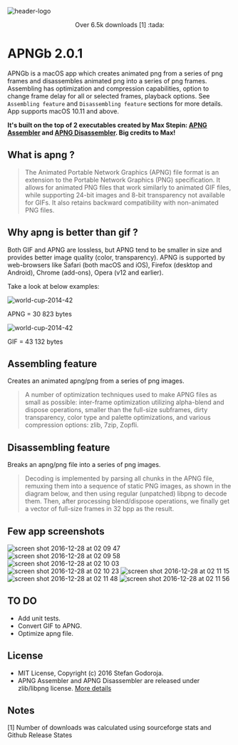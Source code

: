 ![header-logo](https://cloud.githubusercontent.com/assets/2619031/21511755/0dcd98dc-cca5-11e6-86bf-d5b07a477523.png)
<p align="center">Over 6.5k downloads [1] :tada:</p>

APNGb 2.0.1
=====
APNGb is a macOS app which creates animated png from a series of png frames and disassembles animated png into a series of png frames. Assembling has optimization and compression capabilities, option to change frame delay for all or selected frames, playback options. See `Assembling feature` and `Disassembling feature` sections for more details. App supports macOS 10.11 and above.

**It's built on the top of 2 executables created by Max Stepin: [APNG Assembler](http://apngasm.sourceforge.net) and [APNG Disassembler](http://apngdis.sourceforge.net). Big credits to Max!**

What is apng ?
------
> The Animated Portable Network Graphics (APNG) file format is an extension to the Portable Network Graphics (PNG) specification. It allows for animated PNG files that work similarly to animated GIF files, while supporting 24-bit images and 8-bit transparency not available for GIFs. It also retains backward compatibility with non-animated PNG files.

Why apng is better than gif ?
------
Both GIF and APNG are lossless, but APNG tend to be smaller in size and provides better image quality (color, transparency). APNG is supported by web-browsers like Safari (both macOS and iOS), Firefox (desktop and Android), Chrome (add-ons), Opera (v12 and earlier).

Take a look at below examples:

![world-cup-2014-42](https://cloud.githubusercontent.com/assets/2619031/21534194/c3e98950-cd63-11e6-84ed-043c16400368.png)

APNG = 30 823 bytes

![world-cup-2014-42](https://cloud.githubusercontent.com/assets/2619031/21534196/c4b08316-cd63-11e6-8ae1-82aaf2a5cc95.gif)

GIF = 43 132 bytes

Assembling feature
------
Creates an animated apng/png from a series of png images.

> A number of optimization techniques used to make APNG files as small as possible: inter-frame optimization utilizing alpha-blend and dispose operations, smaller than the full-size subframes, dirty transparency, color type and palette optimizations, and various compression options: zlib, 7zip, Zopfli.

Disassembling feature
------
Breaks an apng/png file into a series of png images.

> Decoding is implemented by parsing all chunks in the APNG file, remuxing them into a sequence of static PNG images, as shown in the diagram below, and then using regular (unpatched) libpng to decode them.
Then, after processing blend/dispose operations, we finally get a vector of full-size frames in 32 bpp as the result.

Few app screenshots
-----
![screen shot 2016-12-28 at 02 09 47](https://cloud.githubusercontent.com/assets/2619031/21534538/0464a1a4-cd69-11e6-8422-595f304cbefb.png)
![screen shot 2016-12-28 at 02 09 58](https://cloud.githubusercontent.com/assets/2619031/21534539/046583b2-cd69-11e6-82fb-a6d5bb5badda.png)
![screen shot 2016-12-28 at 02 10 03](https://cloud.githubusercontent.com/assets/2619031/21534540/0465b4b8-cd69-11e6-8c7d-d99f140a50d3.png)
![screen shot 2016-12-28 at 02 10 23](https://cloud.githubusercontent.com/assets/2619031/21534541/046616c4-cd69-11e6-8c61-d604cfe38e91.png)
![screen shot 2016-12-28 at 02 11 15](https://cloud.githubusercontent.com/assets/2619031/21534537/046473aa-cd69-11e6-8fde-35e7a79c307d.png)
![screen shot 2016-12-28 at 02 11 48](https://cloud.githubusercontent.com/assets/2619031/21534543/048288f4-cd69-11e6-9d65-0f5877309f78.png)
![screen shot 2016-12-28 at 02 11 56](https://cloud.githubusercontent.com/assets/2619031/21534542/0480acdc-cd69-11e6-97b0-aa7b25121990.png)

TO DO
------
* Add unit tests.
* Convert GIF to APNG.
* Optimize apng file.

License
------
* MIT License, Copyright (c) 2016 Stefan Godoroja.
* APNG Assembler and APNG Disassembler are released under zlib/libpng license.
[More details](https://github.com/mancunianetz/APNGb/blob/master/LICENSE)

Notes
------
[1] Number of downloads was calculated using sourceforge stats and Github Release States
